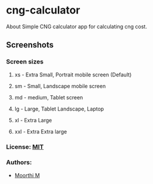 # cng-calculator

About
Simple CNG calculator app for calculating cng cost.

## Screenshots

### Screen sizes

1. xs - Extra Small, Portrait mobile screen (Default)

2. sm - Small, Landscape mobile screen

3. md - medium, Tablet screen

4. lg - Large, Tablet Landscape, Laptop

5. xl - Extra Large

6. xxl - Extra Extra large

### License: [MIT](/LICENSE)

### Authors:

- [Moorthi M](https://github.com/dashboard)

